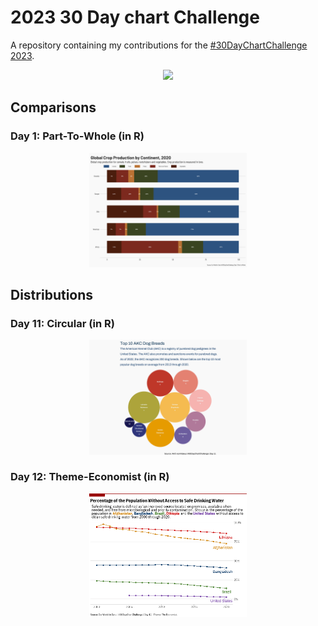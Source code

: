 # 2023 30 Day chart Challenge

A repository containing my contributions for the [#30DayChartChallenge 2023](https://30daychartchallenge.org/).

<p align="center">
<img src="prompts.png?raw=true" width=60%>
</p>

## Comparisons

### Day 1: Part-To-Whole (in R)
<p align="center">
  <img src="charts/01_partTowhole.png?raw=true" width=50%>
</p>

## Distributions

### Day 11: Circular (in R)
<p align="center">
<img src="charts/11_circular.png?raw=true" width="50%">
</p>

### Day 12: Theme-Economist (in R)
<p align="center">
<img src="charts/12_economist.png?raw=true" width="50%">
</p>
